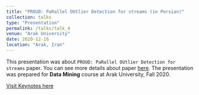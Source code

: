 ```yaml
---
title: "PROUD: PaRallel OUtlier Detection for streams (in Persian)"
collection: talks
type: "Presentation"
permalink: /talks/talk_4
venue: "Arak University"
date: 2020-12-16
location: "Arak, Iran"
---
```


This presentation was about `PROUD: PaRallel OUtlier Detection for streams` paper. You can see more details about paper [here](https://dl.acm.org/doi/10.1145/3318464.3384688). The presentation was prepared for **Data Mining** course at Arak University, Fall 2020.

[Visit Keynotes here](https://alirezasn.github.io/files/talks/talk_4_slides.pdf)